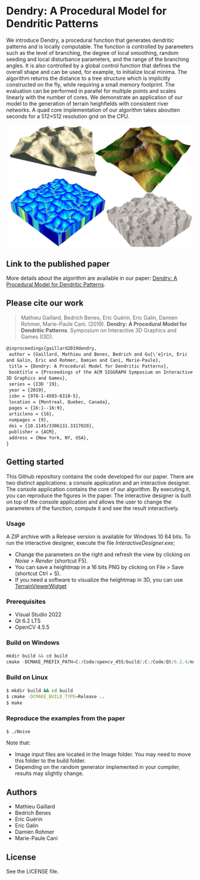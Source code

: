# Dendry: A Procedural Model for Dendritic Patterns
We introduce Dendry, a procedural function that generates dendritic patterns and is locally computable. The function is controlled by parameters such as the level of branching, the degree of local smoothing, random seeding and local disturbance parameters, and the range of the branching angles. It is also controlled by a global control function that defines the overall shape and can be used, for example, to initialize local minima. The algorithm returns the distance to a tree structure which is implicitly constructed on the fly, while requiring a small memory footprint. The evaluation can be performed in parallel for multiple points and scales linearly with the number of cores. We demonstrate an application of our model to the generation of terrain heighfields with consistent river networks. A quad core implementation of our algorithm takes aboutten seconds for a 512×512 resolution grid on the CPU.

![Images](Images/rendering.jpg "Screenshot of terrains generated using our method")

## Link to the published paper

More details about the algorithm are available in our paper: [Dendry: A Procedural Model for Dendritic Patterns](https://www.doi.org/10.1145/3306131.3317020).

## Please cite our work

> Mathieu Gaillard, Bedrich Benes, Eric Guérin, Eric Galin, Damien Rohmer, Marie-Paule Cani. (2019). **Dendry: A Procedural Model for Dendritic Patterns**. Symposium on Interactive 3D Graphics and Games (I3D).

```
@inproceedings{gaillard2019dendry,
 author = {Gaillard, Mathieu and Benes, Bedrich and Gu{\'e}rin, Eric and Galin, Eric and Rohmer, Damien and Cani, Marie-Paule},
 title = {Dendry: A Procedural Model for Dendritic Patterns},
 booktitle = {Proceedings of the ACM SIGGRAPH Symposium on Interactive 3D Graphics and Games},
 series = {I3D '19},
 year = {2019},
 isbn = {978-1-4503-6310-5},
 location = {Montreal, Quebec, Canada},
 pages = {16:1--16:9},
 articleno = {16},
 numpages = {9},
 doi = {10.1145/3306131.3317020},
 publisher = {ACM},
 address = {New York, NY, USA},
}
```

## Getting started

This Github repository contains the code developed for our paper. There are two distinct applications: a console application and an interactive designer. The console application contains the core of our algorithm. By executing it, you can reproduce the figures in the paper. The interactive designer is built on top of the console application and allows the user to change the parameters of the function, compute it and see the result interactively.

### Usage

A ZIP archive with a Release version is available for Windows 10 64 bits. To run the interactive designer, execute the file *InteractiveDesigner.exe*;

* Change the parameters on the right and refresh the view by clicking on *Noise > Render* (shortcut F5).
* You can save a heightmap in a 16 bits PNG by clicking on File > Save (shortcut Ctrl + S).
* If you need a software to visualize the heightmap in 3D, you can use [TerrainViewerWidget](https://github.com/mgaillard/TerrainViewerWidget "Go to the GitHub project TerrainViewerWidget")

### Prerequisites

- Visual Studio 2022
- Qt 6.2 LTS
- OpenCV 4.5.5

### Build on Windows

```Powershell
mkdir build && cd build
cmake -DCMAKE_PREFIX_PATH=C:/Code/opencv_455/build/;C:/Code/Qt/6.2.4/msvc2019_64 ..
```

### Build on Linux
```bash
$ mkdir build && cd build
$ cmake -DCMAKE_BUILD_TYPE=Release ..
$ make
```

### Reproduce the examples from the paper
```bash
$ ./Noise
```

Note that:
- Image input files are located in the Image folder. You may need to move this folder to the build folder.
- Depending on the random generator implemented in your compiler, results may slightly change.

## Authors

- Mathieu Gaillard
- Bedrich Benes
- Eric Guérin
- Eric Galin
- Damien Rohmer
- Marie-Paule Cani

## License

See the LICENSE file.
